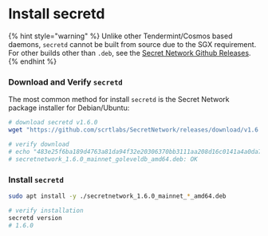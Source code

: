 # Install secretd

{% hint style="warning" %}
Unlike other Tendermint/Cosmos based daemons, `secretd` cannot be built from source due to the SGX requirement. For other builds other than `.deb`, see the [Secret Network Github Releases](https://github.com/scrtlabs/SecretNetwork/releases).
{% endhint %}

### Download and Verify `secretd`  <a href="#_1-download-the-secret-network-package-installer-for-debian-ubuntu" id="_1-download-the-secret-network-package-installer-for-debian-ubuntu"></a>

The most common method for install `secretd` is the Secret Network package installer for Debian/Ubuntu:

```bash
# download secretd v1.6.0
wget "https://github.com/scrtlabs/SecretNetwork/releases/download/v1.6.0/secretnetwork_1.6.0_mainnet_goleveldb_amd64.deb"

# verify download
# echo "483e25f6ba189d4763a81da94f32e20306370bb3111aa208d16c0141a4a0da7d secretnetwork_1.6.0_mainnet_goleveldb_amd64.deb" | sha256sum --check
# secretnetwork_1.6.0_mainnet_goleveldb_amd64.deb: OK
```

### Install `secretd` <a href="#_2-install-the-package" id="_2-install-the-package"></a>

```bash
sudo apt install -y ./secretnetwork_1.6.0_mainnet_*_amd64.deb

# verify installation
secretd version
# 1.6.0
```
